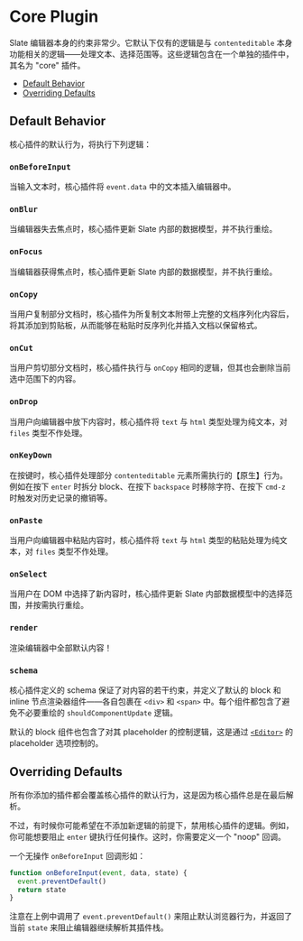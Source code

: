 
# Core Plugin

Slate 编辑器本身的约束非常少。它默认下仅有的逻辑是与 `contenteditable` 本身功能相关的逻辑——处理文本、选择范围等。这些逻辑包含在一个单独的插件中，其名为 "core" 插件。

- [Default Behavior](#behavior)
- [Overriding Defaults](#overriding-defaults)


## Default Behavior

核心插件的默认行为，将执行下列逻辑：

### `onBeforeInput`

当输入文本时，核心插件将 `event.data` 中的文本插入编辑器中。

### `onBlur`

当编辑器失去焦点时，核心插件更新 Slate 内部的数据模型，并不执行重绘。

### `onFocus`

当编辑器获得焦点时，核心插件更新 Slate 内部的数据模型，并不执行重绘。

### `onCopy`

当用户复制部分文档时，核心插件为所复制文本附带上完整的文档序列化内容后，将其添加到剪贴板，从而能够在粘贴时反序列化并插入文档以保留格式。

### `onCut`

当用户剪切部分文档时，核心插件执行与 `onCopy` 相同的逻辑，但其也会删除当前选中范围下的内容。

### `onDrop`

当用户向编辑器中放下内容时，核心插件将 `text` 与 `html` 类型处理为纯文本，对 `files` 类型不作处理。

### `onKeyDown`

在按键时，核心插件处理部分 `contenteditable` 元素所需执行的【原生】行为。例如在按下 `enter` 时拆分 block、在按下 `backspace` 时移除字符、在按下 `cmd-z` 时触发对历史记录的撤销等。

### `onPaste`

当用户向编辑器中粘贴内容时，核心插件将 `text` 与 `html` 类型的粘贴处理为纯文本，对 `files` 类型不作处理。

### `onSelect`

当用户在 DOM 中选择了新内容时，核心插件更新 Slate 内部数据模型中的选择范围，并按需执行重绘。

### `render`

渲染编辑器中全部默认内容！

### `schema`

核心插件定义的 schema 保证了对内容的若干约束，并定义了默认的 block 和 inline 节点渲染器组件——各自包裹在 `<div>` 和 `<span>` 中。每个组件都包含了避免不必要重绘的 `shouldComponentUpdate` 逻辑。

默认的 block 组件也包含了对其 placeholder 的控制逻辑，这是通过 [`<Editor>`](../slate-react/editor.md) 的 placeholder 选项控制的。


## Overriding Defaults

所有你添加的插件都会覆盖核心插件的默认行为，这是因为核心插件总是在最后解析。

不过，有时候你可能希望在不添加新逻辑的前提下，禁用核心插件的逻辑。例如，你可能想要阻止 `enter` 键执行任何操作。这时，你需要定义一个 "noop" 回调。

一个无操作 `onBeforeInput` 回调形如：

```js
function onBeforeInput(event, data, state) {
  event.preventDefault()
  return state
}
```

注意在上例中调用了 `event.preventDefault()` 来阻止默认浏览器行为，并返回了当前 `state` 来阻止编辑器继续解析其插件栈。
